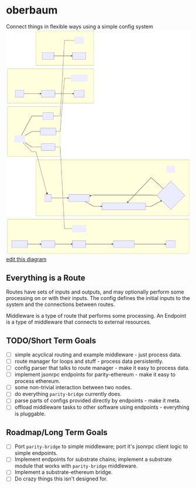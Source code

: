 # oberbaum
Connect things in flexible ways using a simple config system
<img src=design.svg>
[edit this diagram](https://mermaidjs.github.io/mermaid-live-editor/#/edit/eyJjb2RlIjoiXG5cbmdyYXBoIExSXG4gIHN1YmdyYXBoXG4gICBZKDxiPmNvcmU8L2I-KVxuIGluaXQgLS0-IFpbXCJxdWVyeSBlbmRwb2ludHNcIl1cbiBaIC0tPiBaMVtyb3V0ZSBvdXRwdXQgYW5kIGV4ZWN1dGUgbWlkZGxld2FyZV0gXG5aMSAtLT4gWjJ7bmV3IHF1ZXJ5IHJlcXVpcmVkfVxuWjIgLS0geWVzIC0tPiBaXG5aMiAtLSBubyAtLT4gWjEgXG5cbiAgZW5kXG4gIHN1YmdyYXBoXG4gICBYKDxiPmNvbmZpZzwvYj4pIC0uLT4gaW5pdFxuICAgQShlbmRwb2ludHMpXG4gICBCKG1pZGRsZXdhcmUpXG4gICBDKHJvdXRpbmcpXG4gICBYIC0tLSBBXG4gICBYIC0tLSBCXG4gICBYIC0tLSBDXG4gIGVuZFxuICBzdWJncmFwaFxuIEEyKDxiPmVuZHBvaW50PC9iPilcbnBhcmFtZXRlcnMgLS0-IEQxKGVuY29kZXI_KVxuRDEgLS0-IHRyYW5zcG9ydFxudHJhbnNwb3J0IC0tPiBEMlxuIEQyKFwicGFyc2VyL2RlY29kZXI_XCIpIC0tPiByZXN1bHRcbiAgZW5kXG4gIHN1YmdyYXBoXG5CMig8Yj5taWRkbGV3YXJlPC9iPilcbmlucHV0IC0tPiBEMyh0cmFuc2Zvcm0pXG5EMyAtLT4gb3V0cHV0XG4gIGVuZFxuICBzdWJncmFwaFxuQzIoPGI-cm91dGU8L2I-KVxuRDRbXCJpbnB1dChzKVwiXSAtLT5cbkQ1W1wib3V0cHV0KHMpXCJdXG4gIGVuZFxuY2xhc3NEZWYgbGFiZWwgZmlsbDojZWVmLCBzdHJva2U6I2VlZlxuY2xhc3MgQTIsQjIsQzIsWCxZIGxhYmVsXG5BIC0uLSBBMlxuQiAtLi0gQjJcbkMgLS4tIEMyXG4iLCJtZXJtYWlkIjp7InRoZW1lIjoiZGVmYXVsdCJ9fQ)

## Everything is a Route
Routes have sets of inputs and outputs, and may optionally perform some processing on or with their inputs.
The config defines the initial inputs to the system and the connections between routes.

Middleware is a type of route that performs some processing.
An Endpoint is a type of middleware that connects to external resources.

## TODO/Short Term Goals
 * [ ] simple acyclical routing and example middleware - just process data.
 * [ ] route manager for loops and stuff - process data persistently.
 * [ ] config parser that talks to route manager - make it easy to process data.
 * [ ] implement jsonrpc endpoints for parity-ethereum - make it easy to process ethereum.
 * [ ] some non-trivial interaction between two nodes.
 * [ ] do everything `parity-bridge` currently does.
 * [ ] parse parts of configs provided directly by endpoints - make it meta.
 * [ ] offload middleware tasks to other software using endpoints - everything is pluggable.

## Roadmap/Long Term Goals
 * [ ] Port `parity-bridge` to simple middleware; port it's jsonrpc client logic to simple endpoints.
 * [ ] Implement endpoints for substrate chains; implement a substrate module that works with `parity-bridge` middleware.
 * [ ] Implement a substrate-ethereum bridge.
 * [ ] Do crazy things this isn't designed for.
